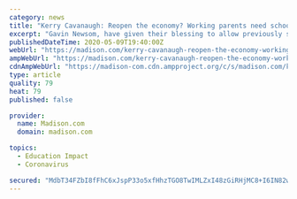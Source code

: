 ```yaml
---
category: news
title: "Kerry Cavanaugh: Reopen the economy? Working parents need schools and day care to open first"
excerpt: "Gavin Newsom, have given their blessing to allow previously shuttered retail stores, including bookshops, clothing stores and sporting goods dealers, to reopen for limited operations. Construction and manufacturing are getting the go-ahead in some states,"
publishedDateTime: 2020-05-09T19:40:00Z
webUrl: "https://madison.com/kerry-cavanaugh-reopen-the-economy-working-parents-need-schools-and-day-care-to-open-first/article_df84cdd0-9d81-541e-8f68-5b606e616104.html"
ampWebUrl: "https://madison.com/kerry-cavanaugh-reopen-the-economy-working-parents-need-schools-and-day-care-to-open-first/article_df84cdd0-9d81-541e-8f68-5b606e616104.amp.html"
cdnAmpWebUrl: "https://madison-com.cdn.ampproject.org/c/s/madison.com/kerry-cavanaugh-reopen-the-economy-working-parents-need-schools-and-day-care-to-open-first/article_df84cdd0-9d81-541e-8f68-5b606e616104.amp.html"
type: article
quality: 79
heat: 79
published: false

provider:
  name: Madison.com
  domain: madison.com

topics:
  - Education Impact
  - Coronavirus

secured: "MdbT34FZbI8fFhC6xJspP33o5xfHhzTGO8TwIMLZxI48zGiRHjMC8+I6IN82wehVgULvZTCUVnM8bHRWpE9YwdIoha62oxPVXgOsG6jEmyc+o+PeTkKEby8uEMfCTmkAVNU37nax0EjktZmabeP6GxTsbECBhn6ctLfqEHabjbYLsrxiWzLi4nAaI+rstwtIsUsuFKHXwMFbZ0zthCuFSEMnBZlnQ7ju+zuymK6LFdH1HJ5bao0sPE1+evO2Gn5IWtnjSVlTn1QLwz2pC4/STSJGp4PcQVBH9NXVkYxASIOpZMRz4m4+5Kues/rCpLrX6KFNl0+xrp6cVuy0op6uWQJclVQ9KBIjeNwsAFvSuoHR3DbBh06dmTmrRhbHcEmf9bvAA+yEQ7e5YNCEqxMizKXZpOjiJiE9ivPekwRyMUkZRVUjBYcGQ5MC9z3Ik4YXSc1vKN/djeSlgUcn6uGF6mJyXSPTDX+t/P85lsUbON0=;hW46oZJ8u7TgPj2UnzMxLA=="
---
```


